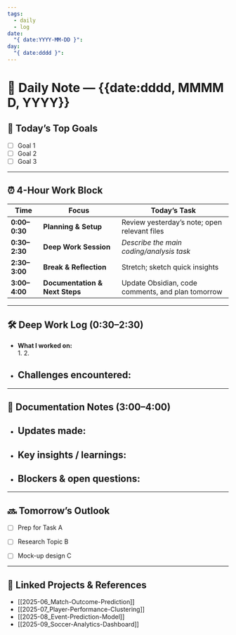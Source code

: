 ```yaml
---
tags:
  - daily
  - log
date:
  "{ date:YYYY-MM-DD }": 
day:
  "{ date:dddd }":
---
```


# 📅 Daily Note — {{date:dddd, MMMM D, YYYY}}

## 🎯 Today’s Top Goals
- [ ] Goal 1
- [ ] Goal 2
- [ ] Goal 3

---

## ⏰ 4-Hour Work Block
| Time        | Focus                          | Today’s Task                                      |
|-------------|--------------------------------|---------------------------------------------------|
| **0:00–0:30**   | **Planning & Setup**           | Review yesterday’s note; open relevant files      |
| **0:30–2:30**   | **Deep Work Session**          | *Describe the main coding/analysis task*          |
| **2:30–3:00**   | **Break & Reflection**         | Stretch; sketch quick insights                     |
| **3:00–4:00**   | **Documentation & Next Steps** | Update Obsidian, code comments, and plan tomorrow |

---

## 🛠️ Deep Work Log (0:30–2:30)
- **What I worked on:**  
  1. 
  2. 

- **Challenges encountered:**  
  - 

---

## 📝 Documentation Notes (3:00–4:00)
- **Updates made:**  
  - 

- **Key insights / learnings:**  
  - 

- **Blockers & open questions:**  
  - 

---

## 🔜 Tomorrow’s Outlook
- [ ] Prep for Task A
- [ ] Research Topic B
- [ ] Mock-up design C


---

## 📂 Linked Projects & References
- [[2025-06_Match-Outcome-Prediction]]
- [[2025-07_Player-Performance-Clustering]]
- [[2025-08_Event-Prediction-Model]]
- [[2025-09_Soccer-Analytics-Dashboard]]

